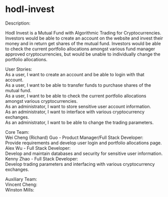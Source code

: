 # hodl-invest

Description:  

Hodl Invest is a Mutual Fund with Algorithmic Trading for Cryptocurrencies.    
Investors would be able to create an account on the website and invest their money and in return get shares of the mutual fund. Investors would be able to check the current portfolio allocations amongst various fund manager approved cryptocurrencies, but would be unable to individually change the portfolio allocations. 


User Stories:  
As a user, I want to create an account and be able to login with that account.  
As a user, I want to be able to transfer funds to purchase shares of the mutual fund.  
As a user, I want to be able to check the current portfolio allocations amongst various cryptocurrencies.  
As an administrator, I want to store sensitive user account information.  
As an administrator, I want to interface with various cryptocurrency exchanges.  
As an administrator, I want to be able to change the trading parameters.  


Core Team:  
Wei Cheng (Richard) Guo - Product Manager/Full Stack Developer:  
Provide requirements and develop user login and portfolio allocations page.  
Alex Wu - Full Stack Developer:  
Develop and maintain databases and security for sensitive user information.  
Kenny Zhao - Full Stack Developer:  
Develop trading parameters and interfacing with various cryptocurrency exchanges. 


Auxiliary Team:  
Vincent Cheng:  
Winston Mills:  
